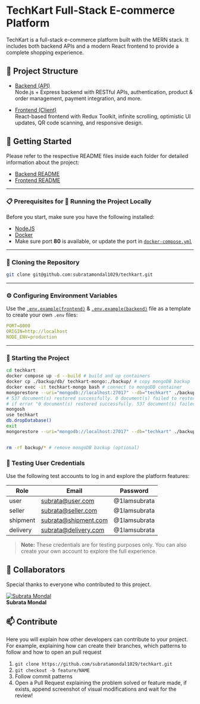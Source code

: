 # TechKart Full-Stack E-commerce Platform

TechKart is a full-stack e-commerce platform built with the MERN stack. It includes both backend APIs and a modern React frontend to provide a complete shopping experience.

## 📂 Project Structure

- [Backend (API)](./backend)  
  Node.js + Express backend with RESTful APIs, authentication, product & order management, payment integration, and more.

- [Frontend (Client)](./frontend)  
  React-based frontend with Redux Toolkit, infinite scrolling, optimistic UI updates, QR code scanning, and responsive design.

## 🚀 Getting Started

Please refer to the respective README files inside each folder for detailed information about the project:

- [Backend README](./backend/README.md)
- [Frontend README](./frontend/README.md)

---

### 📋 Prerequisites for 🚀 Running the Project Locally

Before you start, make sure you have the following installed:

- [NodeJS](https://nodejs.org/)
- [Docker](https://www.docker.com/)
- Make sure port **80** is available, or update the port in [`docker-compose.yml`](./docker-compose.yml)

---

### 🔄 Cloning the Repository

```bash
git clone git@github.com:subratamondal1029/techkart.git
```

---

### ⚙️ Configuring Environment Variables

Use the [`.env.example(frontend)`](./frontend/.env.example) & [`.env.example(backend)`](./backend/.env.example) file as a template to create your own `.env` files:

```yaml
PORT=8000
ORIGIN=http://localhost
NODE_ENV=production
```

---

### 🏁 Starting the Project

```bash
cd techkart
docker compose up -d --build # build and up containers
docker cp ./backup/db/ techkart-mongo:./backup/ # copy mongoDB backup
docker exec -it techkart-mongo bash # connect to mongoDB container
mongorestore --uri="mongodb://localhost:27017" --db="techkart" ./backup/techkart/ # restore mongoDB backup
# 537 document(s) restored successfully. 0 document(s) failed to restore.
# if error "0 document(s) restored successfully. 537 document(s) failed to restore. then"
mongosh
use techkart
db.dropDatabase()
exit
mongorestore --uri="mongodb://localhost:27017" --db="techkart" ./backup/techkart/ # restore mongoDB backup


rm -rf backup/* # remove mongoDB backup (optional)
```

### 🧪 Testing User Credentials

Use the following test accounts to log in and explore the platform features:

| Role     | Email                | Password     |
| -------- | -------------------- | ------------ |
| user     | subrata@user.com     | @1Iamsubrata |
| seller   | subrata@seller.com   | @1Iamsubrata |
| shipment | subrata@shipment.com | @1Iamsubrata |
| delivery | subrata@delivery.com | @1Iamsubrata |

> **Note:** These credentials are for testing purposes only. You can also create your own account to explore the full experience.

## 🤝 Collaborators

Special thanks to everyone who contributed to this project.

[![Subrata Mondal](https://avatars.githubusercontent.com/u/164600228?v=4&s=100)](https://github.com/subratamondal1029)  
 **Subrata Mondal**

## 📫 Contribute

Here you will explain how other developers can contribute to your project. For example, explaining how can create their branches, which patterns to follow and how to open an pull request

1. `git clone https://github.com/subratamondal1029/techkart.git`
2. `git checkout -b feature/NAME`
3. Follow commit patterns
4. Open a Pull Request explaining the problem solved or feature made, if exists, append screenshot of visual modifications and wait for the review!
